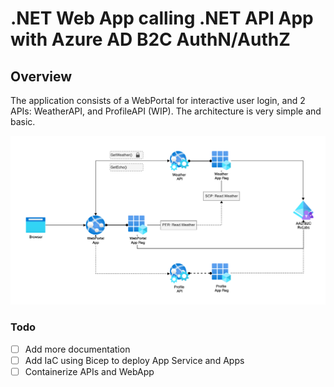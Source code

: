 # .NET Web App calling .NET API App with Azure AD B2C AuthN/AuthZ

## Overview

The application consists of a WebPortal for interactive user login, and 2 APIs: WeatherAPI, and ProfileAPI (WIP). The architecture is very simple and basic.

![App Arch](docs/app-arch.png)

### Todo

- [ ] Add more documentation
- [ ] Add IaC using Bicep to deploy App Service and Apps
- [ ] Containerize APIs and WebApp